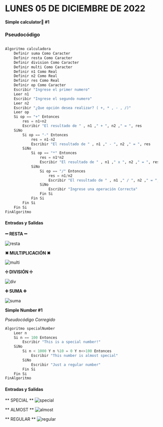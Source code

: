 # LUNES 05 DE DICIEMBRE DE 2022
**Simple calculator📱 #1**

### Pseudocódigo
```python

Algoritmo calculadora
	Definir suma Como Caracter
	Definir resta Como Caracter
	Definir division Como Caracter
	Definir multi Como Caracter
	Definir n1 Como Real
	Definir n2 Como Real
	Definir res Como Real
	Definir op Como Caracter
	Escribir "Ingrese el primer numero"
	Leer n1
	Escribir "Ingrese el segundo numero"
	Leer n2
	Escribir "¿Que opción desea realizar? ( +, * , - , /)"
	Leer op
	Si op == "+" Entonces
		res = n1+n2
		Escribir "El resultado de " , n1 ," + ", n2 ," = ", res
	SiNo 
		Si op == "-" Entonces
			res = n1-n2
			Escribir "El resultado de " , n1 ," - ", n2 ," = ", res
		SiNo
			Si op == "*" Entonces
				res = n1*n2
				Escribir "El resultado de " , n1 ," x ", n2 ," = ", res
			SiNo
				Si op == "/" Entonces
					res = n1/n2
					Escribir "El resultado de " , n1 ," / ", n2 ," = ", res
				SiNo
					Escribir "Ingrese una operación Correcta"
				Fin Si
			Fin Si
		Fin Si
	Fin Si
FinAlgoritmo

```
#### Entradas y Salidas
**➖ RESTA ➖**

![resta](https://user-images.githubusercontent.com/78062925/205770032-059fe5fd-af40-4626-80b6-12f20680bba6.png)

**✖ MULTIPLICACIÓN ✖**

![multi](https://user-images.githubusercontent.com/78062925/205770033-cb6dcbe7-dd33-45a6-8aff-6e843b426561.png)

**➗ DIVISIÓN ➗**

![div](https://user-images.githubusercontent.com/78062925/205770034-509d53b2-8868-4477-a210-80f8c6781707.png)

**➕ SUMA ➕**

![suma](https://user-images.githubusercontent.com/78062925/205770036-3d901097-80c5-4bf4-b531-0e9fc2162dd0.png)


**Simple Number #1**

*Pseudocódigo Corregido*

```python
Algoritmo specialNumber
	Leer n
	Si n == 100 Entonces
		Escribir "This is a special number!"
	SiNo
		Si n < 1000 Y n %10 = 0 Y n<>100 Entonces
			Escribir "This number is almost special"
		SiNo
			Escribir "Just a regular number"
		Fin Si
	Fin Si
FinAlgoritmo

```
#### Entradas y Salidas
** SPECIAL **
![special](https://user-images.githubusercontent.com/78062925/205776044-b4080ed4-9214-4121-acc7-bca065637546.png)

** ALMOST **
![almost](https://user-images.githubusercontent.com/78062925/205776045-7129ce8d-d537-46c4-bb70-c09e566dd87c.png)

** REGULAR **
![regular](https://user-images.githubusercontent.com/78062925/205776046-29996009-3c13-484b-b3f9-f8ef5f722549.png)







